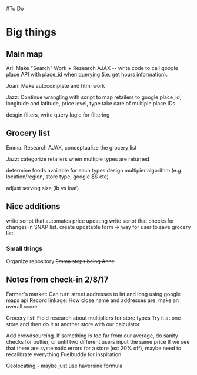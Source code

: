 #To Do

# Big things
## Main map
Ari: Make "Search" Work + Research AJAX -- write code to call google place API with place_id when querying (i.e. get hours information).

Joan: Make autocomplete and html work

Jazz: Continue wrangling with script to map retailers to google place_id, longitude and latitude, price level, type
	take care of multiple place IDs
	
desgin filters, write query logic for filtering


## Grocery list
Emma: Research AJAX, conceptualize the grocery list 

Jazz: categorize retailers when multiple types are returned

determine foods available for each types
design multipier algorithm (e.g. location/region, store type, google $$ etc)

adjust serving size (lb vs loaf)


## Nice additions
write script that automates price updating
write script that checks for changes in SNAP list.
create updatable form => way for user to save grocery list.

### Small things
Organize repository
~~Emma stops being Anne~~

## Notes from check-in 2/8/17
Farmer's market: Can turn street addresses to lat and long using google maps api
Record linkage: How close name and addresses are, make an overall score

Grocery list: 
Field research about multipliers for store types
Try it at one store and then do it at another store with our calculator

Add crowdsourcing. 
	If something is too far from our average, do sanity checks for outlier, or until two different users input the same price
	If we see that there are systematic errors for a store (ex: 20% off), maybe need to recalibrate everything
	Fuelbuddy for inspiration

Geolocating - maybe just use haversine formula


